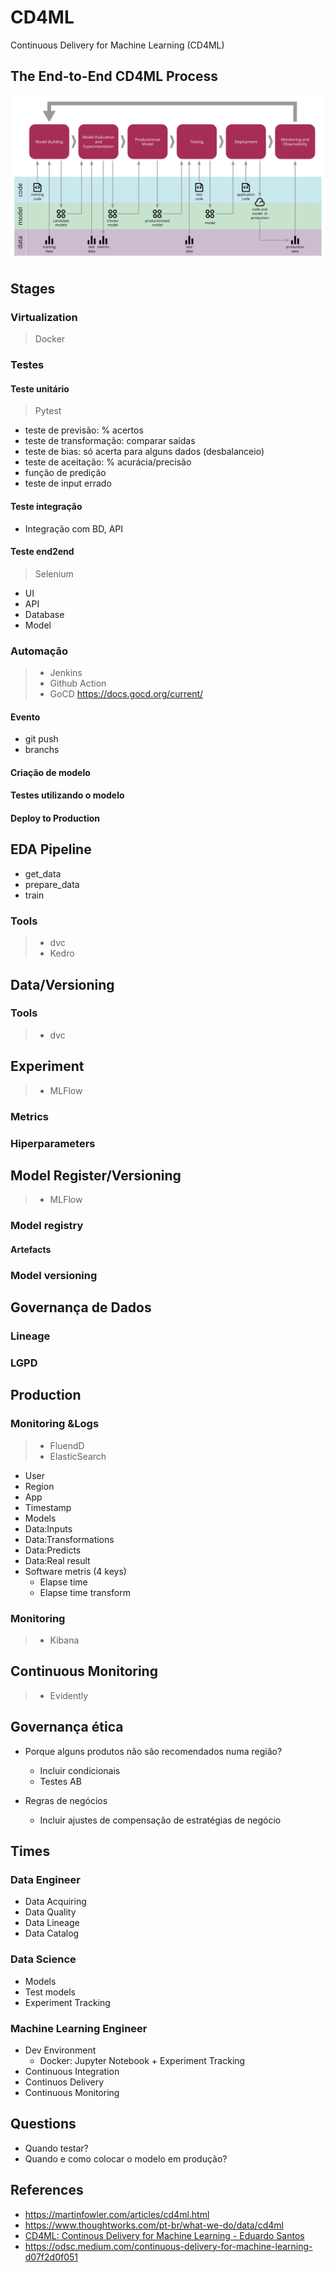 # CD4ML

Continuous Delivery for Machine Learning (CD4ML) 

## The End-to-End CD4ML Process

![](assets/imgs/cd4ml-end-to-end.png)

## Stages

### Virtualization

> Docker

### Testes

#### Teste unitário

> Pytest

- teste de previsão: % acertos
- teste de transformação: comparar saídas
- teste de bias: só acerta para alguns dados (desbalanceio)
- teste de aceitação: % acurácia/precisão
- função de predição
- teste de input errado

#### Teste integração

- Integração com BD, API

#### Teste end2end

> Selenium

- UI
- API
- Database
- Model

### Automação

> - Jenkins
> - Github Action
> - GoCD https://docs.gocd.org/current/

#### Evento

- git push
- branchs 

#### Criação de modelo

#### Testes utilizando o modelo

#### Deploy to Production


## EDA Pipeline

- get_data
- prepare_data
- train

### Tools

> - dvc
> - Kedro

## Data/Versioning

### Tools

> - dvc

## Experiment

> - MLFlow

### Metrics

### Hiperparameters

## Model Register/Versioning

> - MLFlow

### Model registry

#### Artefacts

### Model versioning

## Governança de Dados

### Lineage

### LGPD

## Production

### Monitoring &Logs

> - FluendD
> - ElasticSearch

* User
* Region
* App
* Timestamp
* Models
* Data:Inputs
* Data:Transformations
* Data:Predicts
* Data:Real result
* Software metris (4 keys)
    * Elapse time 
    * Elapse time transform

### Monitoring

> - Kibana

## Continuous Monitoring

> - Evidently

## Governança ética

- Porque alguns produtos não são recomendados numa região?
    - Incluir condicionais
    - Testes AB

- Regras de negócios
    - Incluir ajustes de compensação de estratégias de negócio

## Times

### Data Engineer

* Data Acquiring
* Data Quality
* Data Lineage
* Data Catalog

### Data Science

* Models
* Test models
* Experiment Tracking

### Machine Learning Engineer

* Dev Environment
    * Docker: Jupyter Notebook + Experiment Tracking
* Continuous Integration
* Continuos Delivery
* Continuous Monitoring

## Questions

- Quando testar?
- Quando e como colocar o modelo em produção?


## References

- https://martinfowler.com/articles/cd4ml.html
- https://www.thoughtworks.com/pt-br/what-we-do/data/cd4ml
- [CD4ML: Continous Delivery for Machine Learning - Eduardo Santos](https://www.youtube.com/watch?v=2ol_dlVSTfQ)
- https://odsc.medium.com/continuous-delivery-for-machine-learning-d07f2d0f051
